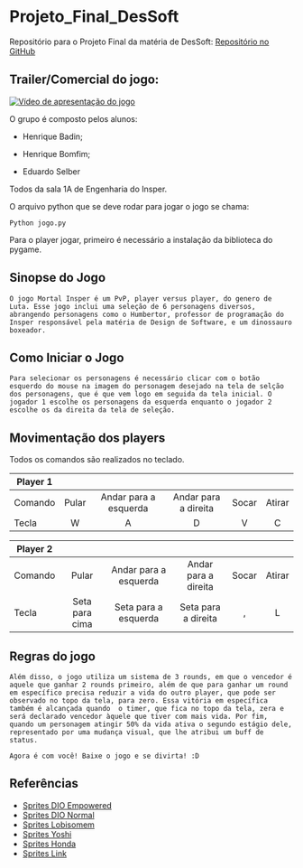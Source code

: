 # Projeto_Final_DesSoft

Repositório para o Projeto Final da matéria de DesSoft: [Repositório no GitHub](https://github.com/HenriqueFBadin/Projeto_Final_DesSoft.git)

## Trailer/Comercial do jogo:
[![Vídeo de apresentação do jogo](https://img.youtube.com/vi/SpFoWM9AOd8/0.jpg)](https://youtu.be/SpFoWM9AOd8)

O grupo é composto pelos alunos:

- Henrique Badin;

- Henrique Bomfim; 

- Eduardo Selber 

Todos da sala 1A de Engenharia do Insper.

O arquivo python que se deve rodar para jogar o jogo se chama:

``` 
Python jogo.py
```

Para o player jogar, primeiro é necessário a instalação da biblioteca do pygame.


## Sinopse do Jogo
```
O jogo Mortal Insper é um PvP, player versus player, do genero de Luta. Esse jogo inclui uma seleção de 6 personagens diversos, abrangendo personagens como o Humbertor, professor de programação do Insper responsável pela matéria de Design de Software, e um dinossauro boxeador.
```

## Como Iniciar o Jogo
```
Para selecionar os personagens é necessário clicar com o botão esquerdo do mouse na imagem do personagem desejado na tela de selção dos personagens, que é que vem logo em seguida da tela inicial. O jogador 1 escolhe os personagens da esquerda enquanto o jogador 2 escolhe os da direita da tela de seleção.  
```


## Movimentação dos players
Todos os comandos são realizados no teclado.

|   Player 1    |   |   |   |   |   |
| ------------- |:-------------:|:--------------------------:|:----------------------:|:-----:|:------:|
| Comando       |     Pular     |    Andar para a esquerda   |  Andar para a direita  | Socar | Atirar |
| Tecla         |       W       |              A             |           D            |   V   |   C    |

|   Player 2    |   |   |   |   |   |
| ------------- |:--------------:|:--------------------------:|:----------------------:|:-----:|:------:|
| Comando       |     Pular      |    Andar para a esquerda   |  Andar para a direita  | Socar | Atirar |
| Tecla         | Seta para cima |    Seta para a esquerda    |  Seta para a direita   |   ,   |   L    |


## Regras do jogo
```
Além disso, o jogo utiliza um sistema de 3 rounds, em que o vencedor é aquele que ganhar 2 rounds primeiro, além de que para ganhar um round em específico precisa reduzir a vida do outro player, que pode ser observado no topo da tela, para zero. Essa vitória em específica também é alcançada quando  o timer, que fica no topo da tela, zera e será declarado vencedor àquele que tiver com mais vida. Por fim, quando um personagem atingir 50% da vida ativa o segundo estágio dele, representado por uma mudança visual, que lhe atribui um buff de status.
```
```
Agora é com você! Baixe o jogo e se divirta! :D
```  

## Referências

* [Sprites DIO Empowered](https://www.spriters-resource.com/arcade/jojosbizarreadventure/sheet/125324/)
* [Sprites DIO Normal](https://www.spriters-resource.com/arcade/jojosbizarreadventure/sheet/125443/)
* [Sprites Lobisomem](https://www.spriters-resource.com/playstation/cvsotn/sheet/146841/)
* [Sprites Yoshi](https://www.spriters-resource.com/custom_edited/yoshicustoms/sheet/17233/)
* [Sprites Honda](https://www.spriters-resource.com/mobile/sf2ce/sheet/40736/)
* [Sprites Link](https://www.spriters-resource.com/custom_edited/supersmashbroscustoms/sheet/147713/)